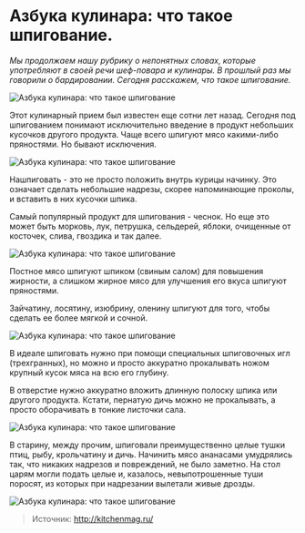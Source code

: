 # Азбука кулинара: что такое шпигование.

_Мы продолжаем нашу рубрику о непонятных словах, которые употребляют в своей речи шеф-повара и кулинары. В прошлый раз мы говорили о бардировании. Сегодня расскажем, что такое шпигование._

![Азбука кулинара: что такое шпигование](/images/Kulinar/Myaso/shpigovanie_000.jpg 'Азбука кулинара: что такое шпигование')

Этот кулинарный прием был известен еще сотни лет назад. Сегодня под шпигованием понимают исключительно введение в продукт небольших кусочков другого продукта. Чаще всего шпигуют мясо какими-либо пряностями. Но бывают исключения.

![Азбука кулинара: что такое шпигование](/images/Kulinar/Myaso/shpigovanie_001.jpg 'Азбука кулинара: что такое шпигование')

Нашпиговать - это не просто положить внутрь курицы начинку. Это означает сделать небольшие надрезы, скорее напоминающие проколы, и вставить в них кусочки шпика. 

Самый популярный продукт для шпигования - чеснок. Но еще это может быть морковь, лук, петрушка, сельдерей, яблоки, очищенные от косточек, слива, гвоздика и так далее. 

![Азбука кулинара: что такое шпигование](/images/Kulinar/Myaso/shpigovanie_002.jpg 'Азбука кулинара: что такое шпигование')

Постное мясо шпигуют шпиком (свиным салом) для повышения жирности, а слишком жирное мясо для улучшения его вкуса шпигуют пряностями.

Зайчатину, лосятину, изюбрину, оленину шпигуют для того, чтобы сделать ее более мягкой и сочной.

![Азбука кулинара: что такое шпигование](/images/Kulinar/Myaso/shpigovanie_003.jpg 'Азбука кулинара: что такое шпигование')

В идеале шпиговать нужно при помощи специальных шпиговочных игл (трехгранных), но можно и просто аккуратно прокалывать ножом крупный кусок мяса на всю его глубину. 

В отверстие нужно аккуратно вложить длинную полоску шпика или другого продукта. Кстати, пернатую дичь можно не прокалывать, а просто оборачивать в тонкие листочки сала.

![Азбука кулинара: что такое шпигование](/images/Kulinar/Myaso/shpigovanie_004.jpg 'Азбука кулинара: что такое шпигование')

В старину, между прочим, шпиговали преимущественно целые тушки птиц, рыбу, крольчатину и дичь. Начинить мясо ананасами умудрялись так, что никаких надрезов и повреждений, не было заметно. На стол царям могли подать целые и, казалось, невыпотрошенные туши поросят, из которых при надрезании вылетали живые дрозды. 

![Азбука кулинара: что такое шпигование](/images/Kulinar/Myaso/shpigovanie_005.jpg 'Азбука кулинара: что такое шпигование')

> Источник: http://kitchenmag.ru/
